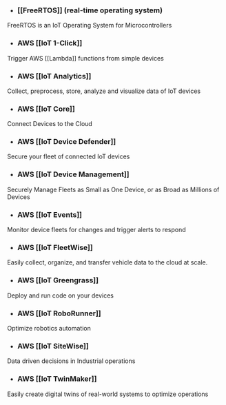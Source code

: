 * ### [[FreeRTOS]] (real-time operating system)
FreeRTOS is an IoT Operating System for Microcontrollers

* ### AWS [[IoT 1-Click]]
Trigger AWS [[Lambda]] functions from simple devices

* ### AWS [[IoT Analytics]]
Collect, preprocess, store, analyze and visualize data of IoT devices

* ### AWS [[IoT Core]]
Connect Devices to the Cloud

* ### AWS [[IoT Device Defender]]
Secure your fleet of connected IoT devices

* ### AWS [[IoT Device Management]]
Securely Manage Fleets as Small as One Device, or as Broad as Millions of Devices

* ### AWS [[IoT Events]]
Monitor device fleets for changes and trigger alerts to respond

* ### AWS [[IoT FleetWise]]
Easily collect, organize, and transfer vehicle data to the cloud at scale.

* ### AWS [[IoT Greengrass]]
Deploy and run code on your devices

* ### AWS [[IoT RoboRunner]]
Optimize robotics automation

* ### AWS [[IoT SiteWise]]
Data driven decisions in Industrial operations

* ### AWS [[IoT TwinMaker]]
Easily create digital twins of real-world systems to optimize operations

